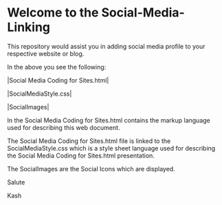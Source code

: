 # Welcome to the Social-Media-Linking


This repository would assist you in adding social media profile to your respective website or blog.


In the above you see the following:
 
 |Social Media Coding for Sites.html|
 
 |SocialMediaStyle.css|
 
 |SocialImages|
 
 
In the Social Media Coding for Sites.html contains the markup language used for describing this web document.

The Social Media Coding for Sites.html file is linked to the SocialMediaStyle.css which is a style sheet language used for describing the Social Media Coding for Sites.html presentation.


The SocialImages are the Social Icons which are displayed.


Salute

Kash
